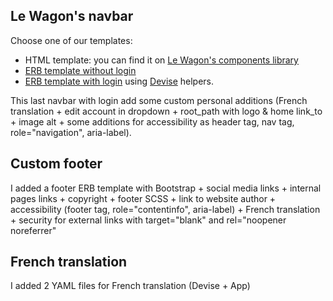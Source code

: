 ## Le Wagon's navbar

Choose one of our templates:

- HTML template: you can find it on [Le Wagon's components library](http://lewagon.github.io/ui-components/#navbar)
- [ERB template without login](https://github.com/Bertrand-Bichat/awesome-navbars/blob/master/templates/_navbar_wagon_without_login.html.erb)
- [ERB template with login](https://github.com/Bertrand-Bichat/awesome-navbars/blob/master/templates/_navbar_wagon.html.erb) using [Devise](https://github.com/plataformatec/devise) helpers.

This last navbar with login add some custom personal additions (French translation + edit account in dropdown +
root_path with logo & home link_to + image alt + some additions for accessibility as header tag,
nav tag, role="navigation", aria-label).

## Custom footer

I added a footer ERB template with Bootstrap + social media links + internal pages links + copyright +
footer SCSS + link to website author + accessibility (footer tag, role="contentinfo", aria-label) +
French translation + security for external links with target="blank" and rel="noopener noreferrer"

## French translation

I added 2 YAML files for French translation (Devise + App)
